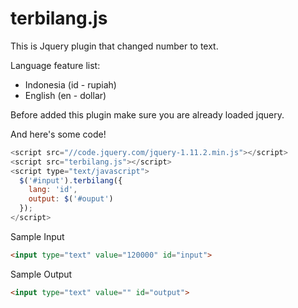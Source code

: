 # terbilang.js

This is Jquery plugin that changed number to text.

Language feature list:

 * Indonesia (id - rupiah)
 * English (en - dollar)


Before added this plugin make sure you are already loaded jquery.

And here's some code!

```javascript
<script src="//code.jquery.com/jquery-1.11.2.min.js"></script>
<script src="terbilang.js"></script>
<script type="text/javascript">
  $('#input').terbilang({
    lang: 'id',
    output: $('#ouput')
  });
</script>
```
Sample Input

```html
<input type="text" value="120000" id="input">
```

Sample Output 

```html
<input type="text" value="" id="output">
```

